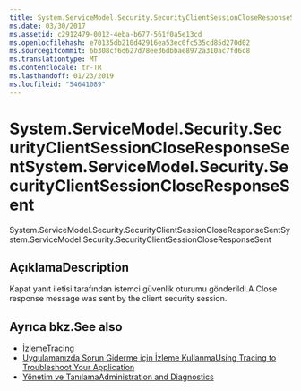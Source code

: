 ```yaml
---
title: System.ServiceModel.Security.SecurityClientSessionCloseResponseSent
ms.date: 03/30/2017
ms.assetid: c2912479-0012-4eba-b677-561f0a5e13cd
ms.openlocfilehash: e70135db210d42916ea53ec0fc535cd85d270d02
ms.sourcegitcommit: 6b308cf6d627d78ee36dbbae8972a310ac7fd6c8
ms.translationtype: MT
ms.contentlocale: tr-TR
ms.lasthandoff: 01/23/2019
ms.locfileid: "54641089"
---
```

# <a name="systemservicemodelsecuritysecurityclientsessioncloseresponsesent"></a><span data-ttu-id="001b3-102">System.ServiceModel.Security.SecurityClientSessionCloseResponseSent</span><span class="sxs-lookup"><span data-stu-id="001b3-102">System.ServiceModel.Security.SecurityClientSessionCloseResponseSent</span></span>
<span data-ttu-id="001b3-103">System.ServiceModel.Security.SecurityClientSessionCloseResponseSent</span><span class="sxs-lookup"><span data-stu-id="001b3-103">System.ServiceModel.Security.SecurityClientSessionCloseResponseSent</span></span>  
  
## <a name="description"></a><span data-ttu-id="001b3-104">Açıklama</span><span class="sxs-lookup"><span data-stu-id="001b3-104">Description</span></span>  
 <span data-ttu-id="001b3-105">Kapat yanıt iletisi tarafından istemci güvenlik oturumu gönderildi.</span><span class="sxs-lookup"><span data-stu-id="001b3-105">A Close response message was sent by the client security session.</span></span>  
  
## <a name="see-also"></a><span data-ttu-id="001b3-106">Ayrıca bkz.</span><span class="sxs-lookup"><span data-stu-id="001b3-106">See also</span></span>
- [<span data-ttu-id="001b3-107">İzleme</span><span class="sxs-lookup"><span data-stu-id="001b3-107">Tracing</span></span>](../../../../../docs/framework/wcf/diagnostics/tracing/index.md)
- [<span data-ttu-id="001b3-108">Uygulamanızda Sorun Giderme için İzleme Kullanma</span><span class="sxs-lookup"><span data-stu-id="001b3-108">Using Tracing to Troubleshoot Your Application</span></span>](../../../../../docs/framework/wcf/diagnostics/tracing/using-tracing-to-troubleshoot-your-application.md)
- [<span data-ttu-id="001b3-109">Yönetim ve Tanılama</span><span class="sxs-lookup"><span data-stu-id="001b3-109">Administration and Diagnostics</span></span>](../../../../../docs/framework/wcf/diagnostics/index.md)
